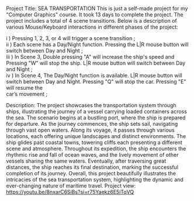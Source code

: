 Project Title: SEA TRANSPORTATION
This is just a self-made project for my "Computer Graphics" course. It took 13 days to complete the project. The project includes a total of 4 scene transitions. Below is a description of various Mouse/Keyboard interactions in different phases of the project:

i )   Pressing 1, 2, 3, or 4 will trigger a scene transition ; <br>
ii )  Each scene has a Day/Night function. Pressing the L|R mouse button will switch between Day and Night ; <br>
iii ) In Scene 3, Double pressing "A" will increase the ship's speed  and  Pressing "W" will stop the ship. L|R mouse button will switch between Day and Night ;<br>
iv ) In Scene 4, The Day/Night function is available. L|R mouse button will switch between Day and Night. Pressing "Q" will stop the car. Pressing "E" will resume the<br>  car’s movement  ;<br>




Description: 
The project showcases the transportation system through ships, illustrating the journey of a vessel carrying loaded containers across the sea.
The scenario begins at a bustling port, where the ship is prepared for departure. As the journey commences, the ship sets sail, navigating through vast open waters. Along its voyage, it passes through various locations, each offering unique landscapes and distinct environments. The ship glides past coastal towns, towering cliffs each presenting a different scene and atmosphere.
Throughout its expedition, the ship encounters the rhythmic rise and fall of ocean waves, and the lively movement of other vessels sharing the same waters. Eventually, after traversing great distances, the ship reaches its final destination, marking the successful completion of its journey.
Overall, this project beautifully illustrates the intricacies of the sea transportation system, highlighting the dynamic and ever-changing nature of maritime travel.
Project view: https://youtu.be/8nxarC6SiBs?si=r75Yaekz6E5iTqVQ
